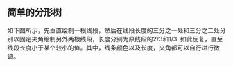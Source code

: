 简单的分形树
---
如下图所示，先垂直绘制一根线段，然后在线段长度的三分之一处和三分之二处分别以固定夹角绘制另外两根线段，长度分别为原线段的2/3和1/3. 如此反复，直至线段长度小于某个较小的值。其中，线条颜色以及长度，夹角都可以自行进行微调。

